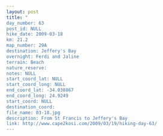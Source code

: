 ```yaml
---
layout: post
title: "
day_number: 63
post_id: NULL
hike_date: 2009-03-18
km: 21.2
map_number: 29A
destination: Jeffery's Bay
overnight: Ferdi and Jaline
terrain: Beach
nature_reserve: 
notes: NULL
start_coord_lat: NULL
start_coord_long: NULL
end_coord_lat: -34.038867
end_coord_long: 24.9249
start_coord: NULL
destination_coord: 
file_name: 03-18.jpg
description: From St Francis to Jeffery's Bay
link: http://www.cape2kosi.com/2009/03/19/hiking-day-63/
---
```

